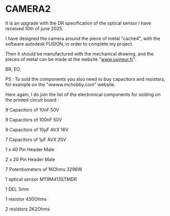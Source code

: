 # CAMERA2
It is an upgrade with the DR specification of the optical sensor I have received 10th of june 2025.

I have designed the camera around the piece of metal "cache4", with the software autodesk FUSION, in order to complete my project.

Then it should be manufactured with the mechanical drawing, and the pieces of metal can be made at the website "www.usineur.fr".

BR, EO.

PS :  To sold the components you also need to buy capacitors and resistors, for example on the "wwww.mchobby.com" website.

Here again, I do join the list of the electronical components for solding on the printed circuit board :

9 Capacitors of 10nF 50V

9 Capacitors of 100nF 50V

9 Capacitors of 10µF AVX 16V

7 Capacitors of 1µF AVX 25V

1 x 40 Pin Header Male

2 x 20 Pin Header Male

7 Potentiometers of 1KOhms 3296W

1 optical sensor MT9M413STMDR

1 DEL 3mm

1 resistor 430Ohms

2 resistors 2K2Ohms

